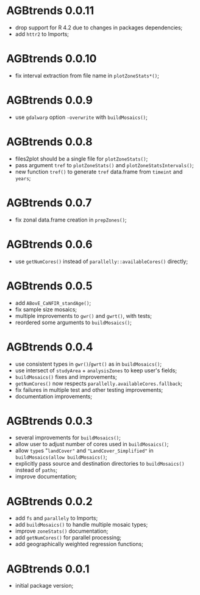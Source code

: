 # AGBtrends 0.0.11

* drop support for R 4.2 due to changes in packages dependencies;
* add `httr2` to Imports;

# AGBtrends 0.0.10

* fix interval extraction from file name in `plotZoneStats*()`;

# AGBtrends 0.0.9

* use `gdalwarp` option `-overwrite` with `buildMosaics()`;

# AGBtrends 0.0.8

* files2plot should be a single file for `plotZoneStats()`;
* pass argument `tref` to `plotZoneStats()` and `plotZoneStatsIntervals()`;
* new function `tref()` to generate `tref` data.frame from `timeint` and `years`;

# AGBtrends 0.0.7

* fix zonal data.frame creation in `prepZones()`;

# AGBtrends 0.0.6

* use `getNumCores()` instead of `parallelly::availableCores()` directly;

# AGBtrends 0.0.5

* add `ABovE_CaNFIR_standAge()`;
* fix sample size mosaics;
* multiple improvements to `gwr()` and `gwrt()`, with tests;
* reordered some arguments to `buildMosaics()`;

# AGBtrends 0.0.4

* use consistent types in `gwr()`/`gwrt()` as in `buildMosaics()`;
* use intersect of `studyArea` + `analysisZones` to keep user's fields;
* `buildMosaics()` fixes and improvements;
* `getNumCores()` now respects `parallelly.availableCores.fallback`;
* fix failures in multiple test and other testing improvements;
* documentation improvements;

# AGBtrends 0.0.3

* several improvements for `buildMosaics()`;
* allow user to adjust number of cores used in `buildMosaics()`;
* allow `type`s "`landCover"` and `"LandCover_Simplified"` in `buildMosaics(allow buildMosaics()`;
* explicitly pass source and destination directories to `buildMosaics()` instead of `paths`;
* improve documentation;

# AGBtrends 0.0.2

* add `fs` and  `parallely` to Imports;
* add `buildMosaics()` to handle multiple mosaic types;
* improve `zoneStats()` documentation;
* add `getNumCores()` for parallel processing;
* add geographically weighted regression functions;

# AGBtrends 0.0.1

* initial package version;
